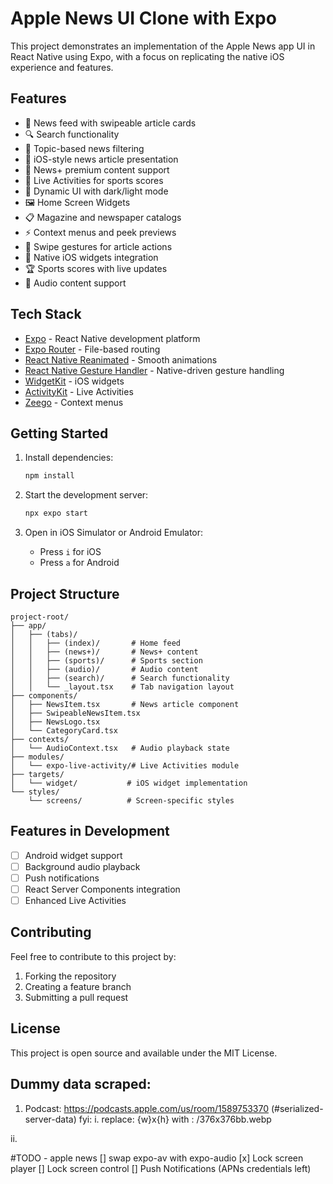 # Apple News UI Clone with Expo

This project demonstrates an implementation of the Apple News app UI in React Native using Expo, with a focus on replicating the native iOS experience and features.

## Features

- 📰 News feed with swipeable article cards
- 🔍 Search functionality
- 🎯 Topic-based news filtering
- 📱 iOS-style news article presentation
- 🌟 News+ premium content support
- 💫 Live Activities for sports scores
- 🎨 Dynamic UI with dark/light mode
- 🖼️ Home Screen Widgets
- 📋 Magazine and newspaper catalogs
- ⚡ Context menus and peek previews
- 🔄 Swipe gestures for article actions
- 📱 Native iOS widgets integration
- 🏆 Sports scores with live updates
- 🎵 Audio content support

## Tech Stack

- [Expo](https://expo.dev) - React Native development platform
- [Expo Router](https://docs.expo.dev/router/introduction) - File-based routing
- [React Native Reanimated](https://docs.swmansion.com/react-native-reanimated/) - Smooth animations
- [React Native Gesture Handler](https://docs.swmansion.com/react-native-gesture-handler/) - Native-driven gesture handling
- [WidgetKit](https://developer.apple.com/documentation/widgetkit) - iOS widgets
- [ActivityKit](https://developer.apple.com/documentation/activitykit) - Live Activities
- [Zeego](https://zeego.dev/) - Context menus

## Getting Started

1. Install dependencies:

   ```bash
   npm install
   ```

2. Start the development server:

   ```bash
   npx expo start
   ```

3. Open in iOS Simulator or Android Emulator:
   - Press `i` for iOS
   - Press `a` for Android

## Project Structure

```
project-root/
├── app/
│   ├── (tabs)/
│   │   ├── (index)/       # Home feed
│   │   ├── (news+)/       # News+ content
│   │   ├── (sports)/      # Sports section
│   │   ├── (audio)/       # Audio content
│   │   ├── (search)/      # Search functionality
│   │   └── _layout.tsx    # Tab navigation layout
├── components/
│   ├── NewsItem.tsx       # News article component
│   ├── SwipeableNewsItem.tsx
│   ├── NewsLogo.tsx
│   └── CategoryCard.tsx
├── contexts/
│   └── AudioContext.tsx   # Audio playback state
├── modules/
│   └── expo-live-activity/# Live Activities module
├── targets/
│   └── widget/           # iOS widget implementation
└── styles/
    └── screens/          # Screen-specific styles
```

## Features in Development

- [ ] Android widget support
- [ ] Background audio playback
- [ ] Push notifications
- [ ] React Server Components integration
- [ ] Enhanced Live Activities

## Contributing

Feel free to contribute to this project by:

1. Forking the repository
2. Creating a feature branch
3. Submitting a pull request

## License

This project is open source and available under the MIT License.


## Dummy data scraped:
1. Podcast: https://podcasts.apple.com/us/room/1589753370 (#serialized-server-data)
fyi: 
i. replace: {w}x{h}
with : /376x376bb.webp

ii.



#TODO - apple news
[] swap expo-av with expo-audio
[x] Lock screen player
[] Lock screen control
[] Push Notifications (APNs credentials left)